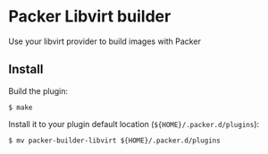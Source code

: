 # Packer Libvirt builder

Use your libvirt provider to build images with Packer

## Install

Build the plugin:

```shell
$ make
```

Install it to your plugin default location (`${HOME}/.packer.d/plugins`): 

```shell
$ mv packer-builder-libvirt ${HOME}/.packer.d/plugins
```

